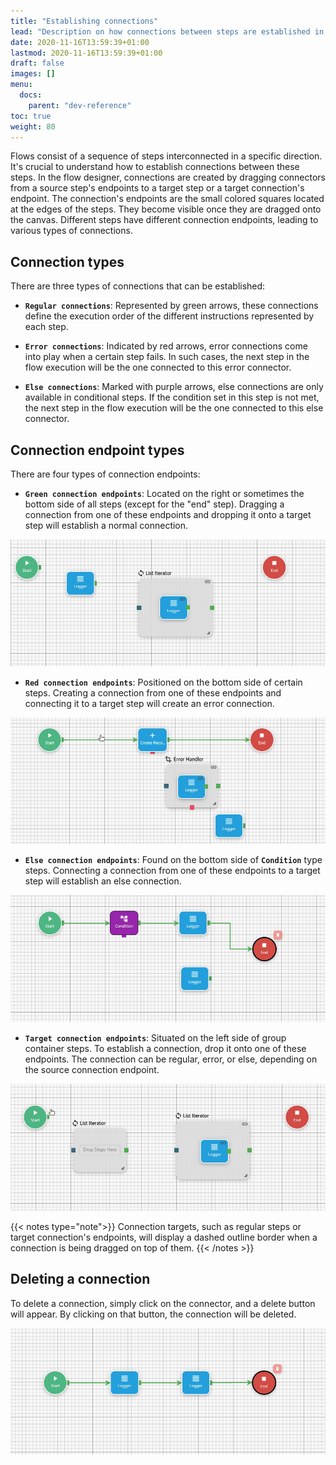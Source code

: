 ```yaml
---
title: "Establishing connections"
lead: "Description on how connections between steps are established in the flow designer"
date: 2020-11-16T13:59:39+01:00
lastmod: 2020-11-16T13:59:39+01:00
draft: false
images: []
menu:
  docs:
    parent: "dev-reference"
toc: true
weight: 80
---
```


Flows consist of a sequence of steps interconnected in a specific direction. It's crucial to understand how to establish connections between these steps. In the flow designer, connections are created by dragging connectors from a source step's endpoints to a target step or a target connection's endpoint. The connection's endpoints are the small colored squares located at the edges of the steps. They become visible once they are dragged onto the canvas. Different steps have different connection endpoints, leading to various types of connections.

## **Connection types**

There are three types of connections that can be established:

- **`Regular connections`**: Represented by green arrows, these connections define the execution order of the different instructions represented by each step.

- **`Error connections`**: Indicated by red arrows, error connections come into play when a certain step fails. In such cases, the next step in the flow execution will be the one connected to this error connector.

- **`Else connections`**: Marked with purple arrows, else connections are only available in conditional steps. If the condition set in this step is not met, the next step in the flow execution will be the one connected to this else connector.

## **Connection endpoint types**

There are four types of connection endpoints:

- **`Green connection endpoints`**: Located on the right or sometimes the bottom side of all steps (except for the "end" step). Dragging a connection from one of these endpoints and dropping it onto a target step will establish a normal connection.

![Regular Connection](/images/vendor/flows/regular_connection.gif)

- **`Red connection endpoints`**: Positioned on the bottom side of certain steps. Creating a connection from one of these endpoints and connecting it to a target step will create an error connection.

![Error Connection](/images/vendor/flows/error_connection.gif)

- **`Else connection endpoints`**: Found on the bottom side of **`Condition`** type steps. Connecting a connection from one of these endpoints to a target step will establish an else connection.

![Else Connection](/images/vendor/flows/else_connection.gif)

- **`Target connection endpoints`**: Situated on the left side of group container steps. To establish a connection, drop it onto one of these endpoints. The connection can be regular, error, or else, depending on the source connection endpoint.

![Target Connection](/images/vendor/flows/target_connection.gif)

{{< notes type="note">}}
Connection targets, such as regular steps or target connection's endpoints, will display a dashed outline border when a connection is being dragged on top of them.
{{< /notes >}}

## **Deleting a connection**

To delete a connection, simply click on the connector, and a delete button will appear. By clicking on that button, the connection will be deleted.

![Deleting a Connection](/images/vendor/flows/deleting_connection.gif)



